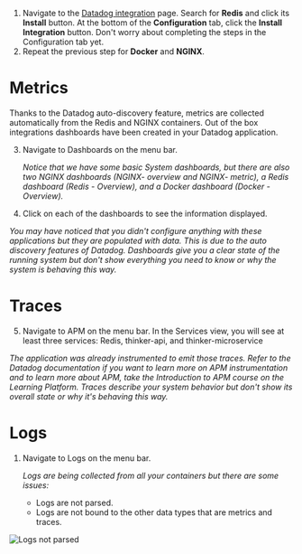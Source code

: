 1. Navigate to the <a href="htthttps://app.datadoghq.com/account/settings" target="_datadog">Datadog integration</a> page. Search for **Redis** and click its **Install** button. At the bottom of the **Configuration** tab, click the **Install Integration** button. Don't worry about completing the steps in the Configuration tab yet.
2. Repeat the previous step for **Docker** and **NGINX**.

# Metrics

Thanks to the Datadog auto-discovery feature, metrics are collected automatically from the Redis and NGINX containers. Out of the box integrations dashboards have been created in your Datadog application.

3. Navigate to Dashboards on the menu bar. 
   
   *Notice that we have some basic System dashboards, but there are also two NGINX dashboards (NGINX- overview and NGINX- metric), a Redis dashboard (Redis - Overview), and a Docker dashboard (Docker - Overview).*

4. Click on each of the dashboards to see the information displayed.
  
  *You may have noticed that you didn't configure anything with these applications but they are populated with data. This is due to the auto discovery features of Datadog. Dashboards give you a clear state of the running system but don't show everything you need to know or why the system is behaving this way.*

# Traces

5. Navigate to APM on the menu bar. In the Services view, you will see at least three services: Redis, thinker-api, and thinker-microservice

  *The application was already instrumented to emit those traces. Refer to the Datadog documentation if you want to learn more on APM instrumentation and to learn more about APM, take the Introduction to APM course on the Learning Platform. Traces describe your system behavior but don't show its overall state or why it's behaving this way.*

# Logs

1. Navigate to Logs on the menu bar.

   *Logs are being collected from all your containers but there are some issues:*
    * Logs are not parsed.
    * Logs are not bound to the other data types that are metrics and traces.

![Logs not parsed](/technovangelist/scenarios/logsintro2/assets/logs_not_parsed.png)
